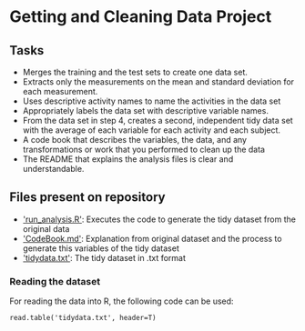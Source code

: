 # Getting and Cleaning Data Project

## Tasks

* Merges the training and the test sets to create one data set.
* Extracts only the measurements on the mean and standard deviation for each measurement.
* Uses descriptive activity names to name the activities in the data set
* Appropriately labels the data set with descriptive variable names.
* From the data set in step 4, creates a second, independent tidy data set with the average of each variable for each activity and each subject.
* A code book that describes the variables, the data, and any transformations or work that you performed to clean up the data 
* The README that explains the analysis files is clear and understandable.

## Files present on repository

* ['run_analysis.R'](run_analysis.R): Executes the code to generate the tidy dataset from the original data
* ['CodeBook.md'](CodeBook.md): Explanation from original dataset and the process to generate this variables of the tidy dataset
* ['tidydata.txt'](tidydata.txt): The tidy dataset in .txt format

### Reading the dataset

For reading the data into R, the following code can be used:

```{r}
read.table('tidydata.txt', header=T)
```
